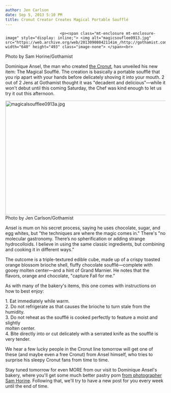 ```yaml
---
author: Jen Carlson
date: Sep 5, 2013 5:10 PM
title: Cronut Creator Creates Magical Portable Soufflé
---
```



                            
                            
                            
                            <p><span class="mt-enclosure mt-enclosure-image" style="display: inline;"> <img alt="magicsouflee0913.jpg" src="https://web.archive.org/web/20130908042114im_/http://gothamist.com/attachments/arts_jen/magicsouflee0913.jpg" width="640" height="493" class="image-none"> </span><br>
<span class="photo_caption">Photo by Sam Horine/Gothamist</span></p>

<p>Dominique Ansel, the man who created <a href="https://web.archive.org/web/20130908042114/http://gothamist.com/tags/cronuts">the Cronut</a>, has unveiled his new item: The Magical Souffl&#xE9;. The creation is basically a portable souffl&#xE9; that you rip apart with your hands before delicately shoving it into your mouth. 2 out of 2 Jens at Gothamist thought it was &quot;decadent and delicious&quot;&#x2014;while it won&apos;t debut until this coming Saturday, the Chef was kind enough to let us try it out this afternoon. </p>

<p><span class="mt-enclosure mt-enclosure-image" style="display: inline;"> <img alt="magicalsoufflee0913a.jpg" src="https://web.archive.org/web/20130908042114im_/http://gothamist.com/attachments/arts_jen/magicalsoufflee0913a.jpg" width="640" height="358" class="image-none"> </span><br>
<span class="photo_caption">Photo by Jen Carlson/Gothamist</span></p>

<p>Ansel is mum on his secret process, saying he uses chocolate, sugar, and egg whites, but &quot;the techniques are where the magic comes in.&quot; There&apos;s &quot;no molecular gastronomy. There&#x2019;s no spherification or adding strange hydrocolloids. I believe in using the same classic ingredients, but combining and cooking it in different ways.&#x201D; </p>

<p>The outcome is a triple-textured edible cube, made up of a crispy toasted orange blossom brioche shell, fluffy chocolate souffl&#xE9;&#x2014;complete with gooey molten center&#x2014;and a hint of Grand Marnier. He notes that the flavors, orange and chocolate, &quot;capture Fall for me.&#x201D; </p>

<p>As with many of the bakery&apos;s items, this one comes with instructions on how to best enjoy:</p>

<p>1. Eat immediately while warm.<br>
2. Do not refrigerate as that causes the brioche to turn stale from the humidity.<br>
3. Do not reheat as the souffl&#xE9; is cooked perfectly to feature a moist and slightly <br>
molten center.<br>
4. Bite directly into or cut delicately with a serrated knife as the souffl&#xE9; is very tender.</p>

<p>We hear a few lucky people in the Cronut line tomorrow will get one of these (and maybe even a free Cronut) from Ansel himself, who tries to surprise his sleepy Cronut fans from time to time.</p>

<p>Stay tuned tomorrow for even MORE from our visit to Dominique Ansel&apos;s bakery, where you&apos;ll get some much better pastry porn <a href="https://web.archive.org/web/20130908042114/http://instagram.com/p/d48RTErEAA/">from photographer Sam Horine</a>. Following that, we&apos;ll try to have a new post for you every week until the end of time.</p>
                            
                            
                            
